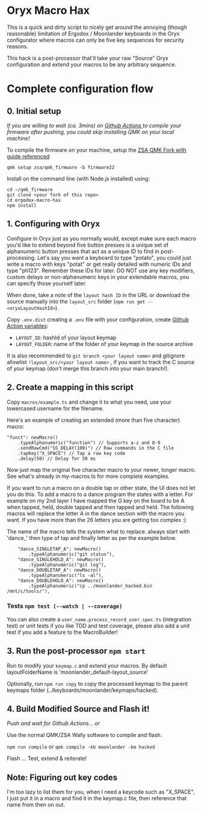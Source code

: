 # Oryx Macro Hax

This is a quick and dirty script to nicely get around the annoying (though reasonable) limitation of Ergodox / Moonlander keyboards in the Oryx configurator where macros can only be five key sequences for security reasons.

This hack is a post-processor that'll take your raw "Source" Oryx configuration and extend your macros to be any arbitrary sequence.

# Complete configuration flow

## 0. Initial setup

_If you are willing to wait (ca. 3mins) on [Github Actions ](./.github/workflows/process.yml) to compile your firmware after pushing, you could skip installing QMK on your local machine!_

To compile the firmware on your machine, setup the [ZSA QMK Fork with guide referenced](https://github.com/zsa/qmk_firmware)

`qmk setup zsa/qmk_firmware -b firmware22`

Install on the command line (with Node.js installed) using:
```
cd ~/qmk_firmware
git clone <your fork of this repo>
cd ergodox-macro-hax
npm install
```


## 1. Configuring with Oryx

Configure in Oryx just as you normally would, except make sure each macro you'd like to extend beyond five button presses is a unique set of alphanumeric button presses that act as a unique ID to find in post-processing.  Let's say you want a keyboard to type "potato", you could just write a macro with keys "potat" or get really detailed with numeric IDs and type "ph123".  Remember these IDs for later.  DO NOT use any key modifiers, custom delays or non-alphanumeric keys in your extendable macros, you can specify those yourself later.

When done, take a note of the `layout hash ID` in the URL or download the source manually into the `layout_src` folder (`npm run get -- <oryxLayoutHashId>`).

Copy `.env.dist` creating a `.env` file with your configuration, create [Github Action variables](https://github.com/Phoscur/oryx-macro-hax/settings/variables/actions):
- `LAYOUT_ID`: hashId of your layout keymap
- `LAYOUT_FOLDER`:  name of the folder of your keymap in the source archive


It is also recommended to `git branch <your layout name>` and gitignore allowlist `!layout_src/<your layout name>` , if you want to track the C source of your keymap (don't merge this branch into your main branch!).

## 2. Create a mapping in this script


Copy `macros/example.ts` and change it to what you need, use your lowercased username for the filename.

Here's an example of creating an extended (more than five character) macro:

```
"funct": newMacro()
    .typeAlphanumeric("function") // Supports a-z and 0-9
    .sendRawCmd("SS_DELAY(100)") // Raw commands in the C file
    .tapKey("X_SPACE") // Tap a raw key code
    .delay(50) // Delay for 50 ms
```

Now just map the original five character macro to your newer, longer macro. See what's already in my-macros.ts for more complete examples.

If you want to run a macro on a double tap or other state, the UI does not let you do this. To add a macro to a dance program the states with a letter. For example on my 2nd layer I have mapped the G key on the board to be A when tapped, held, double tapped and then tapped and held. The following macros will replace the letter A in the dance section with the macro you want. If you have more than the 26 letters you are getting too complex :)

The name of the macro tells the system what to replace. always start with 'dance_' then type of tap and finally letter as per the example below.

```
    "dance_SINGLETAP_A": newMacro()
        .typeAlphanumeric("git status"),
    "dance_SINGLEHOLD_A": newMacro()
        .typeAlphanumeric("git log"),
    "dance_DOUBLETAP_A": newMacro()
        .typeAlphanumeric("ls -al"),
    "dance_DOUBLEHOLD_A": newMacro()
        .typeAlphanumeric("cp ../moonlander_hacked.bin /mnt/c/tools/"),

```
### Tests `npm test (--watch | --coverage)`

You can also create a `user_name.process_record_user.spec.ts` (integration test) or unit tests if you like TDD and test coverage, please also add a unit test if you add a feature to the MacroBuilder!

## 3. Run the post-processor `npm start`

Run to modify your `keymap.c` and extend your macros. By default layoutFolderName is 'moonlander_default-layout_source'

Optionally, run `npm run copy` to copy the processed keymap to the parent keymaps folder (../keyboards/moonlander/keymaps/hacked).

## 4. Build Modified Source and Flash it!

_Push and wait for Github Actions... or_

Use the normal QMK/ZSA Wally software to compile and flash.

`npm run compile`
or
`qmk compile -kb moonlander -km hacked`

Flash ...
Test, extend & reiterate!

## Note: Figuring out key codes

I'm too lazy to list them for you, when I need a keycode such as "X_SPACE", I just put it in a macro and find it in the keymap.c file, then reference that name from then on out.

